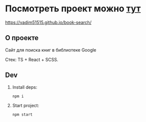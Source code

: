 # Посмотреть проект можно [тут](https://vadim51515.github.io/book-search/)

https://vadim51515.github.io/book-search/


## О проекте

Cайт для поиска книг в библиотеке Google

Стек: TS + React + SCSS.

## Dev

1. Install deps: 
   ```bash
   npm i
   ```

2. Start project:
   ```bash
   npm start
   ```

